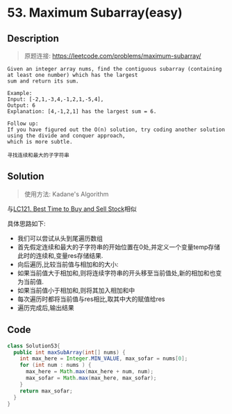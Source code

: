 # 53. Maximum Subarray(easy)

## Description
> 原题连接: https://leetcode.com/problems/maximum-subarray/

```
Given an integer array nums, find the contiguous subarray (containing at least one number) which has the largest 
sum and return its sum.

Example:
Input: [-2,1,-3,4,-1,2,1,-5,4],
Output: 6
Explanation: [4,-1,2,1] has the largest sum = 6.

Follow up:
If you have figured out the O(n) solution, try coding another solution using the divide and conquer approach,
which is more subtle.

寻找连续和最大的子字符串

```


## Solution
> 使用方法: Kadane's Algorithm

与[LC121. Best Time to Buy and Sell Stock](https://leetcode.com/problems/best-time-to-buy-and-sell-stock/)相似

具体思路如下:
* 我们可以尝试从头到尾遍历数组
* 首先假定连续和最大的子字符串的开始位置在0处,并定义一个变量temp存储此时的连续和,变量res存储结果.
* 向后遍历,比较当前值与相加和的大小:
* 如果当前值大于相加和,则将连续字符串的开头移至当前值处,新的相加和也变为当前值.   
* 如果当前值小于相加和,则将其加入相加和中
* 每次遍历时都将当前值与res相比,取其中大的赋值给res
* 遍历完成后,输出结果


## Code

```java
class Solution53{
  public int maxSubArray(int[] nums) {
    int max_here = Integer.MIN_VALUE, max_sofar = nums[0];
    for (int num : nums ) {
      max_here = Math.max(max_here + num, num);
      max_sofar = Math.max(max_here, max_sofar);
    }
    return max_sofar;
  }	
}
```
